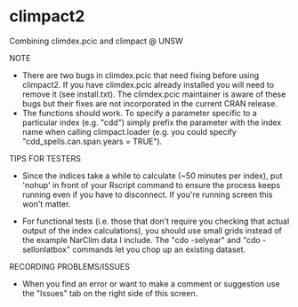 # climpact2
Combining climdex.pcic and climpact @ UNSW

NOTE
- There are two bugs in climdex.pcic that need fixing before using climpact2. If you have climdex.pcic already installed you will need to remove it (see install.txt). The climdex.pcic maintainer is aware of these bugs but their fixes are not incorporated in the current CRAN release.
- The  functions should work. To specify a parameter specific to a particular index (e.g. "cdd") simply prefix the parameter with the index name when calling climpact.loader (e.g. you could specify "cdd_spells.can.span.years = TRUE").

TIPS FOR TESTERS
- Since the indices take a while to calculate (~50 minutes per index), put 'nohup' in front of your Rscript command to ensure the process keeps running even if you have to disconnect. If you're running screen this won't matter.

- For functional tests (i.e. those that don't require you checking that actual output of the index calculations), you should use small grids instead of the example NarClim data I include. The "cdo -selyear" and "cdo -sellonlatbox" commands let you chop up an existing dataset.

RECORDING PROBLEMS/ISSUES
- When you find an error or want to make a comment or suggestion use the "Issues" tab on the right side of this screen.
